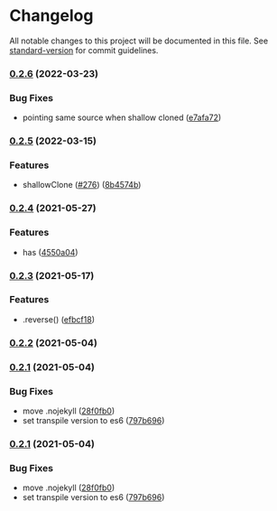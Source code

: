 # Changelog

All notable changes to this project will be documented in this file. See [standard-version](https://github.com/conventional-changelog/standard-version) for commit guidelines.

### [0.2.6](https://github.com/Paosder/vector-map/compare/v0.2.5...v0.2.6) (2022-03-23)


### Bug Fixes

* pointing same source when shallow cloned ([e7afa72](https://github.com/Paosder/vector-map/commit/e7afa722aabad1ee775c42a93b5d72df3503910d))

### [0.2.5](https://github.com/Paosder/vector-map/compare/v0.2.4...v0.2.5) (2022-03-15)


### Features

* shallowClone ([#276](https://github.com/Paosder/vector-map/issues/276)) ([8b4574b](https://github.com/Paosder/vector-map/commit/8b4574b6c0a0a6e289275ad9f996106855553141))

### [0.2.4](https://github.com/Paosder/vector-map/compare/v0.2.3...v0.2.4) (2021-05-27)


### Features

* has ([4550a04](https://github.com/Paosder/vector-map/commit/4550a0402cf96de76a03ce1535bf90f64d4a22b4))

### [0.2.3](https://github.com/Paosder/vector-map/compare/v0.2.2...v0.2.3) (2021-05-17)


### Features

* .reverse() ([efbcf18](https://github.com/Paosder/vector-map/commit/efbcf180952b4497e52b0aaffd75ef875fa23742))

### [0.2.2](https://github.com/Paosder/vector-map/compare/v0.2.1...v0.2.2) (2021-05-04)

### [0.2.1](https://github.com/Paosder/vector-map/compare/v0.2.0...v0.2.1) (2021-05-04)


### Bug Fixes

* move .nojekyll ([28f0fb0](https://github.com/Paosder/vector-map/commit/28f0fb0d4cb6a6e46c579c55922078288387aec4))
* set transpile version to es6 ([797b696](https://github.com/Paosder/vector-map/commit/797b696acaebe93432bc5bb4eed791f3414a9728))

### [0.2.1](https://github.com/Paosder/vector-map/compare/v0.2.0...v0.2.1) (2021-05-04)


### Bug Fixes

* move .nojekyll ([28f0fb0](https://github.com/Paosder/vector-map/commit/28f0fb0d4cb6a6e46c579c55922078288387aec4))
* set transpile version to es6 ([797b696](https://github.com/Paosder/vector-map/commit/797b696acaebe93432bc5bb4eed791f3414a9728))
